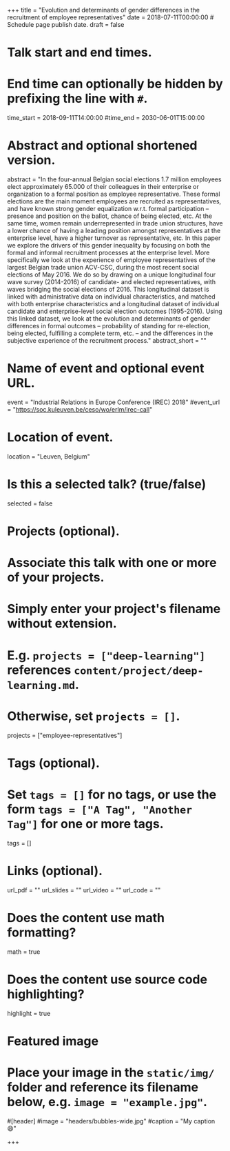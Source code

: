 +++
title = "Evolution and determinants of gender differences in the recruitment of employee representatives"
date = 2018-07-11T00:00:00  # Schedule page publish date.
draft = false

# Talk start and end times.
#   End time can optionally be hidden by prefixing the line with `#`.
time_start = 2018-09-11T14:00:00
#time_end = 2030-06-01T15:00:00

# Abstract and optional shortened version.
abstract = "In the four-annual Belgian social elections 1.7 million employees elect approximately 65.000 of their colleagues in their enterprise or organization to a formal position as employee representative. These formal elections are the main moment employees are recruited as representatives, and have known strong gender equalization w.r.t. formal participation – presence and position on the ballot, chance of being elected, etc. At the same time, women remain underrepresented in trade union structures, have a lower chance of having a leading position amongst representatives at the enterprise level, have a higher turnover as representative, etc. In this paper we explore the drivers of this gender inequality by focusing on both the formal and informal recruitment processes at the enterprise level. More specifically we look at the experience of employee representatives of the largest Belgian trade union ACV-CSC, during the most recent social elections of May 2016. We do so by drawing on a unique longitudinal four wave survey (2014-2016) of candidate- and elected representatives, with waves bridging the social elections of 2016. This longitudinal dataset is linked with administrative data on individual characteristics, and matched with both enterprise characteristics and a longitudinal dataset of individual candidate and enterprise-level social election outcomes (1995-2016). Using this linked dataset, we look at the evolution and determinants of gender differences in formal outcomes – probability of standing for re-election, being elected, fulfilling a complete term, etc. – and the differences in the subjective experience of the recruitment process."
abstract_short = ""

# Name of event and optional event URL.
event = "Industrial Relations in Europe Conference (IREC) 2018"
#event_url = "https://soc.kuleuven.be/ceso/wo/erlm/irec-call"

# Location of event.
location = "Leuven, Belgium"

# Is this a selected talk? (true/false)
selected = false

# Projects (optional).
#   Associate this talk with one or more of your projects.
#   Simply enter your project's filename without extension.
#   E.g. `projects = ["deep-learning"]` references `content/project/deep-learning.md`.
#   Otherwise, set `projects = []`.
projects = ["employee-representatives"]

# Tags (optional).
#   Set `tags = []` for no tags, or use the form `tags = ["A Tag", "Another Tag"]` for one or more tags.
tags = []

# Links (optional).
url_pdf = ""
url_slides = ""
url_video = ""
url_code = ""

# Does the content use math formatting?
math = true

# Does the content use source code highlighting?
highlight = true

# Featured image
# Place your image in the `static/img/` folder and reference its filename below, e.g. `image = "example.jpg"`.
#[header]
#image = "headers/bubbles-wide.jpg"
#caption = "My caption :smile:"

+++
